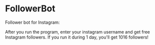 # FollowerBot
Follower bot for Instagram:

After you run the program, enter your instagram username and get free Instagram followers. If you run it during 1 day, you'll get 1016 followers!
